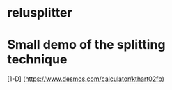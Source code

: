 # relusplitter


# Small demo of the splitting technique
[1-D] (https://www.desmos.com/calculator/kthart02fb)
